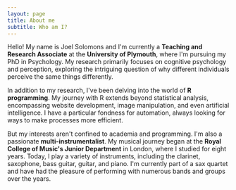 ```yaml
---
layout: page
title: About me
subtitle: Who am I?
---
```



Hello! My name is Joel Solomons and I'm currently a **Teaching and Research Associate** at the **University of Plymouth**, where I'm pursuing my PhD in Psychology. My research primarily focuses on cognitive psychology and perception, exploring the intriguing question of why different individuals perceive the same things differently.

In addition to my research, I've been delving into the world of **R programming**. My journey with R extends beyond statistical analysis, encompassing website development, image manipulation, and even artificial intelligence. I have a particular fondness for automation, always looking for ways to make processes more efficient.

But my interests aren't confined to academia and programming. I'm also a passionate **multi-instrumentalist**. My musical journey began at the **Royal College of Music's Junior Department** in London, where I studied for eight years. Today, I play a variety of instruments, including the clarinet, saxophone, bass guitar, guitar, and piano. I'm currently part of a sax quartet and have had the pleasure of performing with numerous bands and groups over the years.
